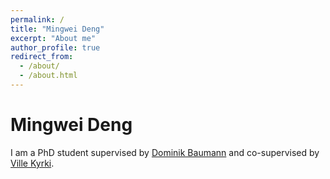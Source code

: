 ```yaml
---
permalink: /
title: "Mingwei Deng"
excerpt: "About me"
author_profile: true
redirect_from: 
  - /about/
  - /about.html
---
```


# Mingwei Deng
I am a PhD student supervised by [Dominik Baumann](https://baumanndominik.github.io/) and co-supervised by [Ville Kyrki](https://www.aalto.fi/en/people/ville-kyrki).
